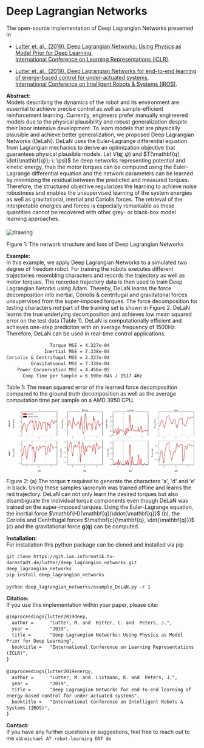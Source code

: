 # Deep Lagrangian Networks
The open-source implementation of Deep Lagrangian Networks presented in 
- [Lutter et. al., (2019). Deep Lagrangian Networks: Using Physics as Model Prior for Deep Learning, \
International Conference on Learning Representations (ICLR)](https://arxiv.org/abs/1907.04490).

- [Lutter et. al., (2019). Deep Lagrangian Networks for end-to-end learning of energy-based control for under-actuated systems,\
 International Conference on Intelligent Robots & Systems (IROS)](https://arxiv.org/abs/1907.04489).

**Abstract:** \
Models describing the dynamics of the robot and its environment are essential to achieve precise control as well as 
sample-efficient reinforcement learning.  Currently, engineers prefer manually engineered models due to the physical
plausibility and robust generalization despite their labor intensive development.  To learn models that are physically
plausible and achieve better generalization, we proposed Deep Lagrangian Networks (DeLaN). DeLaN uses the Euler-Lagrange
differential equation from Lagrangian mechanics to derive an optimization objective that guarantees physical plausible models.
Let $`V(\mathbf{q};\: \psi)`$ and $`T(\mathbf{q}, \dot{\mathbf{q}}; \: \psi)`$
be deep networks representing potential and kinetic energy, then the motor torques can be computed using the Euler-Lagrange 
differential equation and the network parameters can be learned by minimizing the residual between the predicted and 
measured torques. Therefore, the structured objective regularizes the learning to achieve noise robustness and enables 
the unsupervised learning of the system energies as well as gravitational, inertial and Coriolis forces. The retrieval 
of the interpretable energies and forces is especially remarkable as these quantities cannot be recovered with other 
grey- or black-box model learning approaches.

<img src="figures/DeLaN_Networks.png" alt="drawing" width="400" align="middle"/>  

Figure 1: The network structure and loss of Deep Lagrangian Networks

**Example:** \
In this example, we apply Deep Lagrangian Networks to a simulated two degree of freedom robot. For training the robots
executes different trajectories resembling characters and records the trajectory as well as motor torques. The recorded 
trajectory data is then used to train Deep Lagrangian Netorks using Adam. Thereby, DeLaN learns the force decomposition 
into inertial, Coriolis & centrifugal and gravitatonal forces unsupervised from the super-imposed torques. The force 
decomposition for testing characters not part of the training set is shown in Figure 2. DeLaN learns the true underlying
decomposition and achieves low mean squared error on the test data (Table 1). DeLaN is computationally efficient and 
achieves one-step prediciton with an average frequency of 1500Hz. Therefore, DeLaN can be used in real-time control applications. 
```
                Torque MSE = 4.327e-04
              Inertial MSE = 7.338e-04
Coriolis & Centrifugal MSE = 2.227e-04
         Gravitational MSE = 7.338e-04
    Power Conservation MSE = 4.456e-05
      Comp Time per Sample = 6.590e-04s / 1517.4Hz
```
Table 1: The mean squared error of the learned force decomposition compared to the ground truth decomposition as well as 
the average computation time per sample on a AMD 3950 CPU.   

<img src="figures/DeLaN_Performance.png" alt="drawing" width="1000" align="middle"/>  

Figure 2: (a) The torque $`\bm{\tau}`$ required to generate the characters 'a', 'd' and 'e' in black. Using these samples \acronym was trained offline and learns the red trajectory. DeLaN can not only learn the desired torques but also disambiguate the individual torque components even though DeLaN was trained on the super-imposed torques. Using the Euler-Lagrange equation, the inertial force $`\mathbf{H}(\mathbf{q})\ddot{\mathbf{q}}`$ (b), the Coriolis and Centrifugal forces $`\mathbf{c}(\mathbf{q}, \dot{\mathbf{q}})`$ (c) and the gravitational force $`\mathbf{g}(\mathbf{q})`$ can be computed.

**Installation:** \
For installation this python package can be cloned and installed via pip
```
git clone https://git.ias.informatik.tu-darmstadt.de/lutter/deep_lagrangian_networks.git deep_lagrangian_networks
pip install deep_lagrangian_networks

python deep_lagrangian_networks/example_DeLaN.py -r 1
```

**Citation:** \
If you use this implementation within your paper, please cite:

```
@inproceedings{lutter2019deep,
  author =      "Lutter, M. and  Ritter, C. and  Peters, J.",
  year =        "2019",
  title =       "Deep Lagrangian Networks: Using Physics as Model Prior for Deep Learning",
  booktitle =   "International Conference on Learning Representations (ICLR)",
}

@inproceedings{lutter2019energy,
  author =      "Lutter, M. and  Listmann, K. and  Peters, J.",
  year =        "2019",
  title =       "Deep Lagrangian Networks for end-to-end learning of energy-based control for under-actuated systems",
  booktitle =   "International Conference on Intelligent Robots & Systems (IROS)",
}
```

**Contact:** \
If you have any further questions or suggestions, feel free to reach out to me via
```michael AT robot-learning DOT de```

